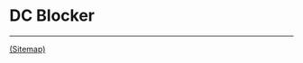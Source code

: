 # DC Blocker

---

[(Sitemap)](https://github.com/way-of-the-sunvox/Way-of-the-SunVox/blob/master/Sitemap.md)

